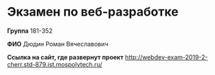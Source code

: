 # Экзамен по веб-разработке
**Группа** 181-352

**ФИО** Дюдин Роман Вячеславович

**Ссылка на сайт, где развернут проект** http://webdev-exam-2019-2-cherr.std-879.ist.mospolytech.ru/
